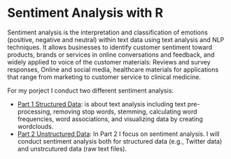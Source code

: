 # Sentiment Analysis with R
Sentiment analysis is the interpretation and classification of emotions (positive, negative and neutral) within text data using text analysis and NLP techniques.
It allows businesses to identify customer sentiment toward products, brands or services in online conversations and feedback, and widely applied to voice of the customer materials:
Reviews and survey responses, Online and social media, healthcare materials for applications that range from marketing to customer service to clinical medicine.

For my porject I conduct two different sentiment analysis:
- [Part 1 Structured Data](https://github.com/AnahitaS/Text_sentiment_analysis_R/tree/main/Text_Analysis): is about text analysis including text pre-processing, removing stop words, stemming, calculating word frequencies, word associations, and visualizing data by creating wordclouds.
- [Part 2 Unstructured Data](https://github.com/AnahitaS/Text_sentiment_analysis_R/tree/main/Text_Analysis): In Part 2 I focus on sentiment analysis. I will conduct sentiment analysis both for structured data (e.g., Twitter data) and unstrcutured data (raw text files).
